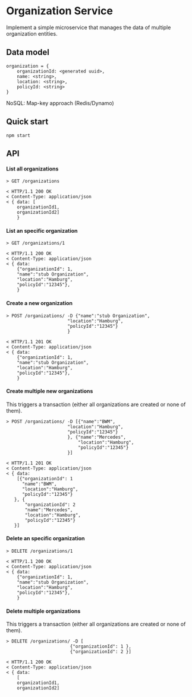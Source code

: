 # Organization Service

Implement a simple microservice that manages the data of
multiple organization entities.

## Data model

```
organization = {
    organizationId: <generated uuid>,
    name: <string>,
    location: <string>,
    policyId: <string>
}
```

NoSQL: Map-key approach (Redis/Dynamo)

## Quick start

```
npm start
```

## API
#### List all organizations

```
> GET /organizations

< HTTP/1.1 200 OK
< Content-Type: application/json
< { data: [
    organizationId1,
    organizationId2]
    }
```

#### List an specific organization

```
> GET /organizations/1

< HTTP/1.1 200 OK
< Content-Type: application/json
< { data:
    {"organizationId": 1,
    "name":"stub Organization",
    "location":"Hamburg",
    "policyId":"12345"},
    }
```

#### Create a new organization

```
> POST /organizations/ -D {"name":"stub Organization",
                       "location":"Hamburg",
                       "policyId":"12345"}
                       }

< HTTP/1.1 201 OK
< Content-Type: application/json
< { data:
    {"organizationId": 1,
    "name":"stub Organization",
    "location":"Hamburg",
    "policyId":"12345"},
    }
```

#### Create multiple new organizations

This triggers a transaction (either all organizations are created or none of them).

```
> POST /organizations/ -D [{"name":"BWM",
                       "location":"Hamburg",
                       "policyId":"12345"}
                       }, {"name":"Mercedes",
                           "location":"Hamburg",
                           "policyId":"12345"}
                       }]

< HTTP/1.1 201 OK
< Content-Type: application/json
< { data:
    [{"organizationId": 1
      "name":"BWM",
      "location":"Hamburg",
      "policyId":"12345"}
   }, {
       "organizationId": 2
       "name":"Mercedes",
       "location":"Hamburg",
       "policyId":"12345"}
   }]
```

#### Delete an specific organization

```
> DELETE /organizations/1

< HTTP/1.1 200 OK
< Content-Type: application/json
< { data:
    {"organizationId": 1,
    "name":"stub Organization",
    "location":"Hamburg",
    "policyId":"12345"},
    }
```

#### Delete multiple organizations

This triggers a transaction (either all organizations are created or none of them).

```
> DELETE /organizations/ -D [
                        {"organizationId": 1 },
                        {"organizationId": 2 }]

< HTTP/1.1 200 OK
< Content-Type: application/json
< { data:
    [
    organizationId1,
    organizationId2]
```
